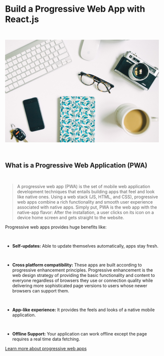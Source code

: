 # Build a Progressive Web App with React.js

<br/>

![Progressive web app with react.js](/images/blog/react-pwa/react-pwa.jpg)

<br/>

## What is a Progressive Web Application (PWA)

<br/>

> A progressive web app (PWA) is the set of mobile web application development techniques that entails building apps that feel and look like native ones. Using a web stack (JS, HTML, and CSS), progressive web apps combine a rich functionality and smooth user experience associated with native apps. Simply put, PWA is the web app with the native-app flavor: After the installation, a user clicks on its icon on a device home screen and gets straight to the website.
> <br/>

Progressive web apps provides huge benefits like:

<br/>

- **Self-updates:** Able to update themselves automatically, apps stay fresh.

<br/>

- **Cross platform compatibility:** These apps are built according to progressive enhancement principles. Progressive enhancement is the web design strategy of providing the basic functionality and content to everyone regardless of browsers they use or connection quality while delivering more sophisticated page versions to users whose newer browsers can support them.

<br/>

- **App-like experience:** It provides the feels and looks of a native mobile application.

<br/>

- **Offline Support:** Your application can work offline except the page requires a real time data fetching.

[Learn more about progressive web apps](https://web.dev/progressive-web-apps)
